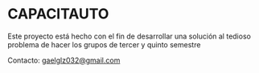 # CAPACITAUTO

Este proyecto está hecho con el fin de desarrollar una solución al tedioso problema de hacer los grupos de tercer y quinto semestre

Contacto: gaelglz032@gmail.com

